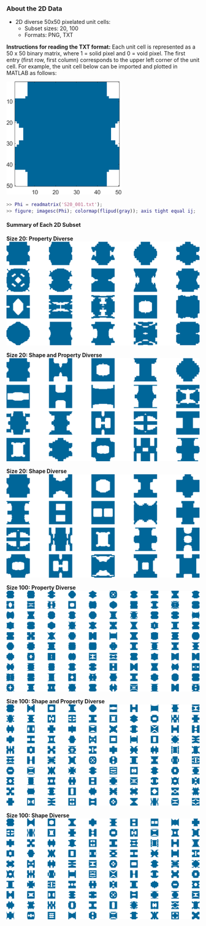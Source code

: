 ### About the 2D Data
- 2D diverse 50x50 pixelated unit cells:
  - Subset sizes: 20, 100
  - Formats: PNG, TXT

**Instructions for reading the TXT format:** Each unit cell is represented as a 50 x 50 binary matrix, where 1 = solid pixel and 0 = void pixel. The first entry (first row, first column) corresponds to the upper left corner of the unit cell. For example, the unit cell below can be imported and plotted in MATLAB as follows:

<img src="https://github.com/lychan110/metaset/blob/master/2D_diverse/images/read_demo.png" width="300">

```MATLAB
>> Phi = readmatrix('S20_001.txt');
>> figure; imagesc(Phi); colormap(flipud(gray)); axis tight equal ij;
```

#### Summary of Each 2D Subset

**Size 20: Property Diverse**
![P20](https://github.com/lychan110/metaset/blob/master/2D_diverse/images/2D_P20_summary.png)

**Size 20: Shape and Property Diverse**
![SP20](https://github.com/lychan110/metaset/blob/master/2D_diverse/images/2D_SP20_summary.png)

**Size 20: Shape Diverse**
![S20](https://github.com/lychan110/metaset/blob/master/2D_diverse/images/2D_S20_summary.png)

**Size 100: Property Diverse**
![P100](https://github.com/lychan110/metaset/blob/master/2D_diverse/images/2D_P100_summary.png)

**Size 100: Shape and Property Diverse**
![P100](https://github.com/lychan110/metaset/blob/master/2D_diverse/images/2D_SP100_summary.png)

**Size 100: Shape Diverse**
![P100](https://github.com/lychan110/metaset/blob/master/2D_diverse/images/2D_S100_summary.png)
